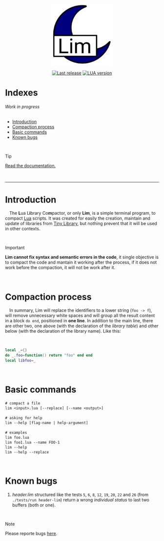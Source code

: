 <div align="center"><img src="https://github.com/duckafire/LIM/blob/main/lim-icon.png" width="200"/></div>
<div align="center">
    <p>
   		<a href=""><img alt="Last release" src="https://img.shields.io/badge/Last%20release-v0.1.0-%2325a319"/></a>
    	<a href=""><img alt="LUA version" src="https://img.shields.io/badge/LUA%20version-5.3-blue"/></a>
	</p>
</div>

# Indexes

###### Work in progress

* [Introduction](#introduction)
* [Compaction process](#compaction-process)
* [Basic commands](#basic-commands)
* [Known bugs](#known-bugs)

<br>

> [!TIP]
> [Read the documentation.](https://github.com/duckafire/LIM/tree/main/docs "./docs/")

<br>

<hr>

# Introduction

&emsp;The **L**ua L**i**brary Co**m**pactor, or only **Lim**, is a simple terminal program, to compact [Lua](https://lua.org "Lua website") scripts. It was created for easily the creation, maintain and update of libraries from [Tiny Library](https://github.com/duckafire/TinyLibrary "Repository, in GitHub"), but nothing prevent that it will be used in other contexts.

<br>

> [!IMPORTANT]
> **Lim cannot fix syntax and semantic errors in the code**, it single objective is to compact the code and mantain it working after the process, if it does not work before the compaction, it will not be work after it.

<br>

# Compaction process

&emsp;In summary, Lim will replace the identifiers to a lower string (`foo -> f`), will remove unnecessary white spaces and will group all the result content in a block `do end`, positioned in **one line**. In addition to the main line, there are other two, one above (with the declaration of the *library table*) and other below (with the declaration of the library name). Like this:

<br>

``` lua
local _={}
do _.foo=function() return "foo" end end
local libfoo=_
```

<br>

# Basic commands

```
# compact a file
lim <input>.lua [--replace] [--name <output>]

# asking for help
lim --help [flag-name | help-argument]

# examples
lim foo.lua
lim foo1.lua --name FOO-1
lim --help
lim --help --replace
```

<br>

# Known bugs

1. *header.lim* structured like the tests `5`, `6`, `8`, `12`, `19`, `20`, `22` and `26` (from `./tests/run header-lim`) return a wrong *individual status* to last two buffers (both or one).

<br>

> [!NOTE]
> Please reporte bugs [here](https://github.com/duckafire/LIM/issues "Github issues").

<br>
